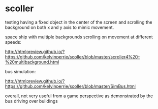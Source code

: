 # scoller

testing having a fixed object in the center of the screen and scrolling the background on both x and y axis to mimic movement.

space ship with multiple backgrounds scrolling on movement at different speeds:

http://htmlpreview.github.io/?https://github.com/kelvinperrie/scoller/blob/master/scroller4%20-%20multibackground.html

bus simulation:

http://htmlpreview.github.io/?https://github.com/kelvinperrie/scoller/blob/master/SimBus.html


overall, not very useful from a game perspective as demonstrated by the bus driving over buildings
